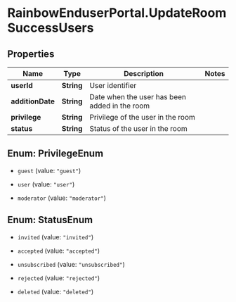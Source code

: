 # RainbowEnduserPortal.UpdateRoomSuccessUsers

## Properties

Name | Type | Description | Notes
------------ | ------------- | ------------- | -------------
**userId** | **String** | User identifier | 
**additionDate** | **String** | Date when the user has been added in the room | 
**privilege** | **String** | Privilege of the user in the room | 
**status** | **String** | Status of the user in the room | 



## Enum: PrivilegeEnum


* `guest` (value: `"guest"`)

* `user` (value: `"user"`)

* `moderator` (value: `"moderator"`)





## Enum: StatusEnum


* `invited` (value: `"invited"`)

* `accepted` (value: `"accepted"`)

* `unsubscribed` (value: `"unsubscribed"`)

* `rejected` (value: `"rejected"`)

* `deleted` (value: `"deleted"`)




